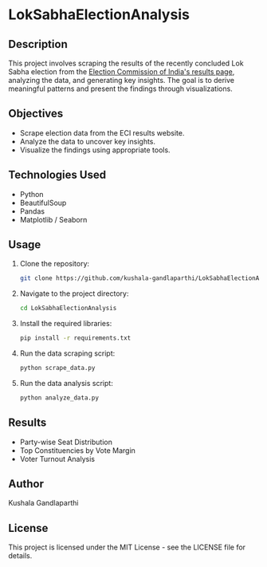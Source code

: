 # LokSabhaElectionAnalysis

## Description
This project involves scraping the results of the recently concluded Lok Sabha election from the [Election Commission of India's results page](https://results.eci.gov.in), analyzing the data, and generating key insights. The goal is to derive meaningful patterns and present the findings through visualizations.

## Objectives
- Scrape election data from the ECI results website.
- Analyze the data to uncover key insights.
- Visualize the findings using appropriate tools.

## Technologies Used
- Python
- BeautifulSoup
- Pandas
- Matplotlib / Seaborn

## Usage
1. Clone the repository:
    ```bash
    git clone https://github.com/kushala-gandlaparthi/LokSabhaElectionAnalysis.git
    ```
2. Navigate to the project directory:
    ```bash
    cd LokSabhaElectionAnalysis
    ```
3. Install the required libraries:
    ```bash
    pip install -r requirements.txt
    ```
4. Run the data scraping script:
    ```bash
    python scrape_data.py
    ```
5. Run the data analysis script:
    ```bash
    python analyze_data.py
    ```

## Results
- Party-wise Seat Distribution
- Top Constituencies by Vote Margin
- Voter Turnout Analysis

## Author
 Kushala Gandlaparthi

## License
This project is licensed under the MIT License - see the LICENSE file for details.
